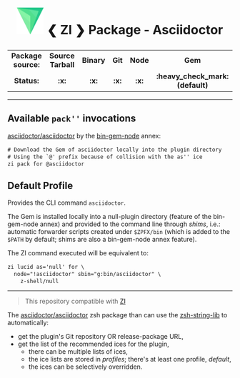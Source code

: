 <h1 align="center">
  <p><a href="https://github.com/z-shell/zi">
  <img src="https://github.com/z-shell/zi/raw/main/docs/images/logo.svg" alt="Logo" width="60px" height="60px" /></a>
	❮ ZI ❯ Package - Asciidoctor </p></h1>
<h3 align="center">
<table>
    <tr>
        <td><b>Package source:</b></td>
        <td>Source Tarball</td>
        <td>Binary</td>
        <td>Git</td>
        <td>Node</td>
        <td>Gem</td>
    </tr>
    <tr>
        <td><b>Status:</b></td>
        <td>:x:</td>
        <td>:x:</td>
        <td>:x:</td>
        <td>:x:</td>
        <td>:heavy_check_mark: (default)</td>
    </tr>
</table>
</h3><hr />

## Available `pack''` invocations

[asciidoctor/asciidoctor](https://github.com/asciidoctor/asciidoctor) by the [bin-gem-node](https://github.com/z-shell/z-a-bin-gem-node) annex:

```shell
# Download the Gem of asciidoctor locally into the plugin directory
# Using the `@' prefix because of collision with the as'' ice
zi pack for @asciidoctor
```

## Default Profile

Provides the CLI command `asciidoctor`.

The Gem is installed locally into a null-plugin directory (feature of the bin-gem-node annex) and provided to the command line through _shims_, i.e.: automatic forwarder scripts created under `$ZPFX/bin` (which is added to the `$PATH` by default; shims are also a bin-gem-node annex feature).

The ZI command executed will be equivalent to:

```shell
zi lucid as='null' for \
  node="!asciidoctor" sbin="g:bin/asciidoctor" \
    z-shell/null
```

---

> This repository compatible with [ZI](https://github.com/z-shell/zi)

The [asciidoctor/asciidoctor](https://github.com/asciidoctor/asciidoctor) zsh package than can use the [zsh-string-lib](https://github.com/z-shell/zsh-string-lib) to automatically:

- get the plugin's Git repository OR release-package URL,
- get the list of the recommended ices for the plugin,
  - there can be multiple lists of ices,
  - the ice lists are stored in _profiles_; there's at least one profile, _default_,
  - the ices can be selectively overridden.
